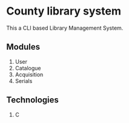 # County library system

This a CLI based Library Management System.

## Modules

1. User
2. Catalogue
3. Acquisition
4. Serials

## Technologies

1. C
